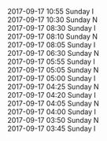 2017-09-17 10:55 Sunday  I  
2017-09-17 10:30 Sunday  N  
2017-09-17 08:30 Sunday  I  
2017-09-17 08:10 Sunday  N  
2017-09-17 08:05 Sunday  I  
2017-09-17 06:30 Sunday  N  
2017-09-17 05:55 Sunday  I  
2017-09-17 05:05 Sunday  N  
2017-09-17 05:00 Sunday  I  
2017-09-17 04:25 Sunday  N  
2017-09-17 04:20 Sunday  I  
2017-09-17 04:05 Sunday  N  
2017-09-17 04:00 Sunday  I  
2017-09-17 03:50 Sunday  N  
2017-09-17 03:45 Sunday  I  
